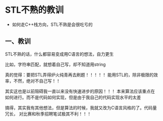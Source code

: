 # STL不熟的教训

- 如何走C++栈方向，STL不熟是会很吃亏的



## 一、教训

STL不熟的话，什么都容易变成用C语言的想法，自力更生

比如，字符串匹配，就想着自己写，却不知道用string

真的觉得：要把STL弄得炉火纯青再去刷题！！！！！
能用STL的，除非极限的效率，不然，绝对不自己写！！



其实这也是以前阻碍我一直以来没有快速进步的原因！！！
本来算法应该重点在如何进行。而不是代码如何实现，但是由于我自己的代码实现水平的太差

搞得，其实我有其他想法，但是算法的时候，我就又改为C语言风格的了。代码量冗长，
对比赛和秋季招聘笔试极其不利！！！

